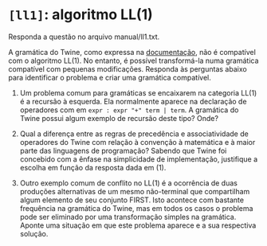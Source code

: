 # `[ll1]`: algoritmo LL(1) 

Responda a questão no arquivo manual/ll1.txt.

A gramática do Twine, como expressa na [documentação](http://www.cs.uni.edu/~wallingf/teaching/cs4550/compiler/specification.html), não é compatível com o algoritmo LL(1). No entanto, é possível transformá-la numa gramática compatível com pequenas modificações. Responda às perguntas abaixo para identificar o problema e criar uma gramática compatível.

1. Um problema comum para gramáticas se encaixarem na categoria LL(1) é a recursão à esquerda. Ela normalmente aparece na declaração de operadores com em `expr : expr "+" term | term`. A gramática do Twine possui algum exemplo de recursão deste tipo? Onde? 

2. Qual a diferença entre as regras de precedência e associatividade de operadores do Twine com relação à convenção à matemática e à maior parte das linguagens de programação? Sabendo que Twine foi concebido com a ênfase na simplicidade de implementação, justifique a escolha em função da resposta dada em (1).

3. Outro exemplo comum de conflito no LL(1) é a ocorrência de duas produções alternativas de um mesmo não-terminal que compartilham algum elemento de seu conjunto FIRST. Isto acontece com bastante frequência na gramática do Twine, mas em todos os casos o problema pode ser eliminado por uma transformação simples na gramática. Aponte uma situação em que este problema aparece e a sua respectiva solução.